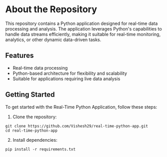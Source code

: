 # About the Repository

This repository contains a Python application designed for real-time data processing and analysis. The application leverages Python's capabilities to handle data streams efficiently, making it suitable for real-time monitoring, analytics, or other dynamic data-driven tasks.

## Features
- Real-time data processing
- Python-based architecture for flexibility and scalability
- Suitable for applications requiring live data analysis

## Getting Started
To get started with the Real-Time Python Application, follow these steps:

1. Clone the repository:
```
git clone https://github.com/Vishesh29/real-time-python-app.git
cd real-time-python-app
```

2. Install dependencies:
```
pip install -r requirements.txt
```
